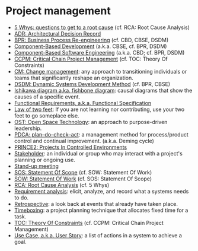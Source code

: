 # Project management

* [5 Whys: questions to get to a root cause](https://wikipedia.org/wiki/5_Whys) (cf. RCA: Root Cause Analysis)
* [ADR: Architectural Decision Record](TODO)
* [BPR: Business Process Re-engineering](https://wikipedia.org/wiki/Business_Process_Re-engineering) (cf. CBD, CBSE, DSDM)
* [Component-Based Development](https://wikipedia.org/wiki/Component-based_development) (a.k.a. CBSE, cf. BPR, DSDM)
* [Component-Based Software Engineering](https://wikipedia.org/wiki/Component-based_software_engineering) (a.k.a. CBD; cf. BPR, DSDM)
* [CCPM: Critical Chain Project Management](https://wikipedia.org/wiki/Critical_chain_project_management) (cf. TOC: Theory Of Constraints)
* [CM: Change management](https://en.wikipedia.org/wiki/Change_management): any approach to transitioning individuals or teams that significantly reshape an organization.
* [DSDM: Dynamic Systems Development Method](https://wikipedia.org/wiki/Dynamic_systems_development_method) (cf. BPR, CBSE)
* [Ishikawa diagram a.ka. fishbone diagram](https://en.wikipedia.org/wiki/Ishikawa_diagram): causal diagrams that show the causes of a specific event.
* [Functional Requirements, a.k.a. Functional Specification](TODO)
* [Law of two feet](https://en.wikipedia.org/wiki/Open_Space_Technology): If you are not learning nor contributing, use your two feet to go someplace else.
* [OST: Open Space Technology](https://en.wikipedia.org/wiki/Open_Space_Technology): an approach to purpose-driven leadership.
* [PDCA: plan–do–check–act](https://en.wikipedia.org/wiki/PDCA): a management method for process/product control and continual improvement. (a.k.a. Deming cycle)
* [PRINCE2: Projects In Controlled Environments](https://wikipedia.org/wiki/PRINCE2)
* [Stakeholder](https://en.wikipedia.org/wiki/Project_stakeholder): an individual or group who may interact with a project's planning or ongoing use.
* [Stand-up meeting](https://wikipedia.org/wiki/Stand-up_meeting)
* [SOS: Statement Of Scope](TODO) (cf. SOW: Statement Of Work)
* [SOW: Statement Of Work](https://wikipedia.org/wiki/Statement_of_work) (cf. SOS: Statement Of Scope)
* [RCA: Root Cause Analysis](https://wikipedia.org/wiki/Root_cause_analysis) (cf. 5 Whys)
* [Requirement analysis](https://en.wikipedia.org/wiki/Requirements_analysis): elicit, analyze, and record what a systems needs to do.
* [Retrospective](https://en.wikipedia.org/wiki/Retrospective): a look back at events that already have taken place.
* [Timeboxing](https://wikipedia.org/wiki/Timeboxing): a project planning technique that allocates fixed time for a task.
* [TOC: Theory Of Constraints](https://wikipedia.org/wiki/Theory_of_Constraints) (cf. CCPM: Critical Chain Project Management)
* [Use Case, a.k.a. User Story](https://en.wikipedia.org/wiki/Use_case): a list of actions in a system to achieve a goal. 
